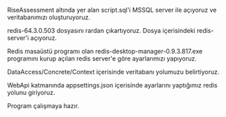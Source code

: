 RiseAssessment altında yer alan script.sql'i MSSQL server ile açıyoruz ve veritabanımızı oluşturuyoruz.

redis-64.3.0.503 dosyasını rardan çıkartıyoruz.
Dosya içerisindeki redis-server'i açıyoruz.

Redis masaüstü programı olan redis-desktop-manager-0.9.3.817.exe programını kurup açılan redis server'e göre ayarlarımızı yapıyoruz.

DataAccess/Concrete/Context içerisinde veritabanı yolumuzu belirtiyoruz.

WebApi katmanında appsettings.json içerisinde ayarlarını yaptığımız redis yolunu giriyoruz.

Program çalışmaya hazır.
